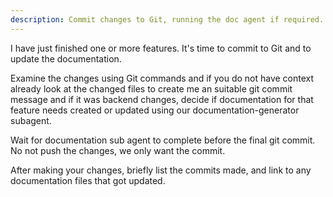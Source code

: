 ```yaml
---
description: Commit changes to Git, running the doc agent if required. 
---
```


I have just finished one or more features. It's time to commit to Git and to update the documentation.

Examine the changes using Git commands and if you do not have context already look at the changed files to create me an suitable git commit message and if it was backend changes, decide if documentation for that feature needs created or updated using our documentation-generator subagent.

Wait for documentation sub agent to complete before the final git commit. No not push the changes, we only want the commit.

After making your changes, briefly list the commits made, and link to any documentation files that got updated.